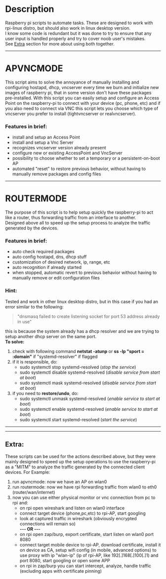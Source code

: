 # Description
Raspberry pi scripts to automate tasks. These are designed to work with rpi-linux distro, but should also work in linux desktop version.  
I know some code is redundant but it was done to try to ensure that any user input is handled properly and try to cover noob user's mistakes.  
See [Extra](./README.md#extra) section for more about using both together.

---
# APVNCMODE
This script aims to solve the annoyance of manually installing and configuring hostapd, dhcp, vncserver every time we burn and initialize new images of raspberry pi, that in some version don't have these packages pre-installed.
With this script you can easily setup and configure an Access Point on the raspberry-pi to connect with your device (pc, phone, etc) and if you also need to connect via VNC this script lets you choose which type of vncserver you prefer to install (tightvncserver or realvncserver).

### Features in brief:
- install and setup an Access Point
- install and setup a Vnc Server
- recognizes vncserver version already present
- configure new or existing AccessPoint and VncServer
- possibility to choose whether to set a temporary or a persistent-on-boot AP
- automated "reset" to restore previous behavior, without having to manually remove packages and config files

---
# ROUTERMODE
The purpose of this script is to help setup quickly the raspberry-pi to act like a router, thus forwarding traffic from an interface to another.  
Designed above all to speed up the setup process to analyze the traffic generated by the devices.

### Features in brief:
- auto check required packages
- auto config hostapd, dns, dhcp stuff
- customization of desired network, ip, range, etc
- auto recognition if already started
- when stopped, automatic revert to previous behavior without having to manually remove or edit configuration files

### Hint:
Tested and work in other linux desktop distro, but in this case if you had an error similar to the following:
> "dnsmasq failed to create listening socket for port 53 address already in use"  

this is because the system already has a dhcp resolver and we are trying to setup another dhcp server on the same port.  
**To solve:**

1. check with following command **netstat  -atunp** or **ss -lp "sport = :domain"** if "systemd-resolver" if flagged
2. if it is responsible, do:
    - sudo systemctl stop systemd-resolved	(*stop the service*)
    - sudo systemctl disable systemd-resolved	(*disable service from start at boot*)
    - sudo systemctl mask systemd-resolved	(*disable service from start at boot*)
3. if you need to **restore/undo**, do:
    - sudo systemctl unmask systemd-resolved	(*enable service to start at boot*)
    - sudo systemctl enable systemd-resolved	(*enable service to start at boot*)
    - sudo systemctl start systemd-resolved	(*start the service*)

---
---
## Extra:
These scripts can be used for the actions described above, but they were mainly designed to speed up the setup operations to use the raspberry-pi as a "MITM" to analyze the traffic generated by the connected client devices. For Example:

1. run apvncmode: now we have an AP on wlan0
2. run routermode: now we have rpi forwarding traffic from wlan0 to eth0 (router/wan/internet)
3. now you can use either physical monitor or vnc connection from pc to rpi and:
    - on rpi open wireshark and listen on wlan0 interface
    - connect target device (phone,pc,etc) to rpi-AP, start googling
    - look at captured traffic in wireshark (obviously encrypted connections will remain so)  
**--- OR ---**  
    - on rpi open zap/burp, export certificate, start listen on wlan0 port 8080
    - connect target mobile device to rpi-AP, download certificate, install it on device as CA, setup wifi config (in mobile, advanced options) to use proxy with ip "wlan-ip" (ip of rpi-AP, like 192[.]168[.]100[.]1) and port 8080, start googling or open some APP
    - on rpi in zap/burp you can start intercept, analyze, handle traffic (excluding apps with certificate pinning)
